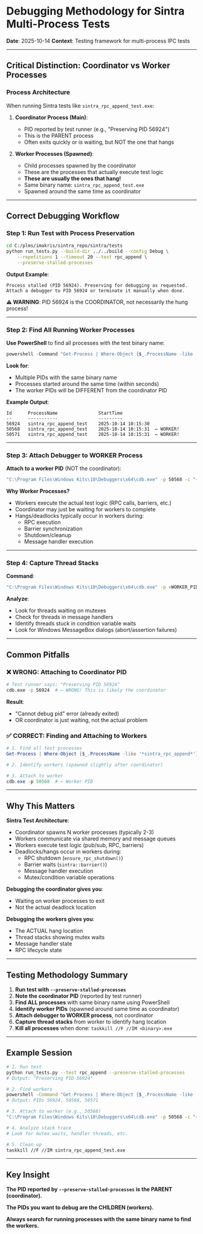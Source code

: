 # Debugging Methodology for Sintra Multi-Process Tests

**Date**: 2025-10-14
**Context**: Testing framework for multi-process IPC tests

---

## Critical Distinction: Coordinator vs Worker Processes

### Process Architecture

When running Sintra tests like `sintra_rpc_append_test.exe`:

1. **Coordinator Process (Main)**:
   - PID reported by test runner (e.g., "Preserving PID 56924")
   - This is the PARENT process
   - Often exits quickly or is waiting, but NOT the one that hangs

2. **Worker Processes (Spawned)**:
   - Child processes spawned by the coordinator
   - These are the processes that actually execute test logic
   - **These are usually the ones that hang!**
   - Same binary name: `sintra_rpc_append_test.exe`
   - Spawned around the same time as coordinator

---

## Correct Debugging Workflow

### Step 1: Run Test with Process Preservation

```bash
cd C:/plms/imakris/sintra_repo/sintra/tests
python run_tests.py --build-dir ../../build --config Debug \
    --repetitions 1 --timeout 20 --test rpc_append \
    --preserve-stalled-processes
```

**Output Example**:
```
Process stalled (PID 56924). Preserving for debugging as requested.
Attach a debugger to PID 56924 or terminate it manually when done.
```

**⚠️ WARNING**: PID 56924 is the COORDINATOR, not necessarily the hung process!

---

### Step 2: Find All Running Worker Processes

**Use PowerShell** to find all processes with the test binary name:

```powershell
powershell -Command "Get-Process | Where-Object {$_.ProcessName -like '*sintra_rpc_append*'} | Select-Object Id,ProcessName,StartTime"
```

**Look for**:
- Multiple PIDs with the same binary name
- Processes started around the same time (within seconds)
- The worker PIDs will be DIFFERENT from the coordinator PID

**Example Output**:
```
Id      ProcessName               StartTime
--      -----------               ---------
56924   sintra_rpc_append_test    2025-10-14 10:15:30
50568   sintra_rpc_append_test    2025-10-14 10:15:31  ← WORKER!
50571   sintra_rpc_append_test    2025-10-14 10:15:31  ← WORKER!
```

---

### Step 3: Attach Debugger to WORKER Process

**Attach to a worker PID** (NOT the coordinator):

```bash
"C:\Program Files\Windows Kits\10\Debuggers\x64\cdb.exe" -p 50568 -c "~*k; q"
```

**Why Worker Processes?**
- Workers execute the actual test logic (RPC calls, barriers, etc.)
- Coordinator may just be waiting for workers to complete
- Hangs/deadlocks typically occur in workers during:
  - RPC execution
  - Barrier synchronization
  - Shutdown/cleanup
  - Message handler execution

---

### Step 4: Capture Thread Stacks

**Command**:
```bash
"C:\Program Files\Windows Kits\10\Debuggers\x64\cdb.exe" -p <WORKER_PID> -c "~*k; q" > worker_<WORKER_PID>_stack.txt 2>&1
```

**Analyze**:
- Look for threads waiting on mutexes
- Check for threads in message handlers
- Identify threads stuck in condition variable waits
- Look for Windows MessageBox dialogs (abort/assertion failures)

---

## Common Pitfalls

### ❌ WRONG: Attaching to Coordinator PID

```bash
# Test runner says: "Preserving PID 56924"
cdb.exe -p 56924  # ← WRONG! This is likely the coordinator
```

**Result**:
- "Cannot debug pid" error (already exited)
- OR coordinator is just waiting, not the actual problem

### ✅ CORRECT: Finding and Attaching to Workers

```powershell
# 1. Find all test processes
Get-Process | Where-Object {$_.ProcessName -like '*sintra_rpc_append*'}

# 2. Identify workers (spawned slightly after coordinator)

# 3. Attach to worker
cdb.exe -p 50568  # ← Worker PID
```

---

## Why This Matters

**Sintra Test Architecture**:
- Coordinator spawns N worker processes (typically 2-3)
- Workers communicate via shared memory and message queues
- Workers execute test logic (pub/sub, RPC, barriers)
- Deadlocks/hangs occur in workers during:
  - RPC shutdown (`ensure_rpc_shutdown()`)
  - Barrier waits (`sintra::barrier()`)
  - Message handler execution
  - Mutex/condition variable operations

**Debugging the coordinator gives you**:
- Waiting on worker processes to exit
- Not the actual deadlock location

**Debugging the workers gives you**:
- The ACTUAL hang location
- Thread stacks showing mutex waits
- Message handler state
- RPC lifecycle state

---

## Testing Methodology Summary

1. **Run test with `--preserve-stalled-processes`**
2. **Note the coordinator PID** (reported by test runner)
3. **Find ALL processes** with same binary name using PowerShell
4. **Identify worker PIDs** (spawned around same time as coordinator)
5. **Attach debugger to WORKER process**, not coordinator
6. **Capture thread stacks** from worker to identify hang location
7. **Kill all processes** when done: `taskkill //F //IM <binary>.exe`

---

## Example Session

```bash
# 1. Run test
python run_tests.py --test rpc_append --preserve-stalled-processes
# Output: "Preserving PID 56924"

# 2. Find workers
powershell -Command "Get-Process | Where-Object {$_.ProcessName -like '*sintra_rpc_append*'}"
# Output: PIDs 56924, 50568, 50571

# 3. Attach to worker (e.g., 50568)
"C:\Program Files\Windows Kits\10\Debuggers\x64\cdb.exe" -p 50568 -c "~*k; q"

# 4. Analyze stack trace
# Look for mutex waits, handler threads, etc.

# 5. Clean up
taskkill //F //IM sintra_rpc_append_test.exe
```

---

## Key Insight

**The PID reported by `--preserve-stalled-processes` is the PARENT (coordinator).**

**The PIDs you want to debug are the CHILDREN (workers).**

**Always search for running processes with the same binary name to find the workers.**
